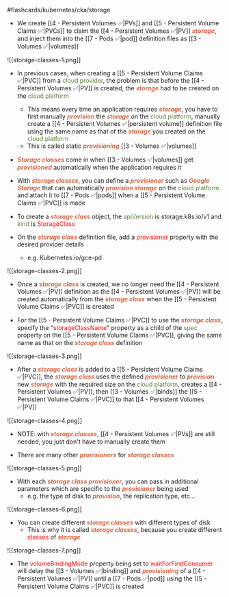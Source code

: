 #flashcards/kubernetes/cka/storage

- We create [[4 - Persistent Volumes ✅|PVs]] and [[5 - Persistent Volume Claims ✅|PVCs]] to claim the [[4 - Persistent Volumes ✅|PV]] <b><i><span style="color:#d46644">storage</span></i></b>, and inject them into the [[7 - Pods ✅|pod]] definition files as [[3 - Volumes ✅|volumes]]

![[storage-classes-1.png]]

- In previous cases, when creating a [[5 - Persistent Volume Claims ✅|PVC]] from a <span style="color:#5c7e3e">cloud provider</span>, the problem is that before the [[4 - Persistent Volumes ✅|PV]] is created, the <b><i><span style="color:#d46644">storage</span></i></b> had to be created on the <span style="color:#5c7e3e">cloud platform</span>
	- This means every time an application requires <b><i><span style="color:#d46644">storage</span></i></b>, you have to first manually <b><i><span style="color:#d46644">provision</span></i></b> the <b><i><span style="color:#d46644">storage</span></i></b> on the <span style="color:#5c7e3e">cloud platform</span>, manually create a [[4 - Persistent Volumes ✅|persistent volume]] definition file using the same name as that of the <b><i><span style="color:#d46644">storage</span></i></b> you created on the <span style="color:#5c7e3e">cloud platform</span>
	- This is called static <b><i><span style="color:#d46644">provisioning</span></i></b> [[3 - Volumes ✅|volumes]]

- <b><i><span style="color:#d46644">Storage classes</span></i></b> come in when [[3 - Volumes ✅|volumes]] get <b><i><span style="color:#d46644">provisioned</span></i></b> automatically when the application requires it

- With <b><i><span style="color:#d46644">storage classes</span></i></b>, you can define a <b><i><span style="color:#d46644">provisioner</span></i></b> such as <b><i><span style="color:#d46644">Google Storage</span></i></b> that can automatically <b><i><span style="color:#d46644">provision storage</span></i></b> on the <span style="color:#5c7e3e">cloud platform</span> and attach it to [[7 - Pods ✅|pods]] when a [[5 - Persistent Volume Claims ✅|PVC]] is made

- To create a <b><i><span style="color:#d46644">storage class</span></i></b> object, the <span style="color:#5c7e3e">apiVersion</span> is storage.k8s.io/v1 and <span style="color:#5c7e3e">kind</span> is <span style="color:red">StorageClass</span>

- On the <b><i><span style="color:#d46644">storage class</span></i></b> definition file, add a <span style="color:red">provisioner</span> property with the desired provider details
	- e.g. Kubernetes.io/gce-pd

![[storage-classes-2.png]]

- Once a <b><i><span style="color:#d46644">storage class</span></i></b> is created, we no longer need the [[4 - Persistent Volumes ✅|PV]] definition as the [[4 - Persistent Volumes ✅|PV]] will be created automatically from the <b><i><span style="color:#d46644">storage class</span></i></b>  when the [[5 - Persistent Volume Claims ✅|PVC]] is created

- For the [[5 - Persistent Volume Claims ✅|PVC]] to use the <b><i><span style="color:#d46644">storage class</span></i></b>, specify the "<span style="color:red">storageClassName</span>" property as a child of the <span style="color:#5c7e3e">spec</span> property on the [[5 - Persistent Volume Claims ✅|PVC]], giving the same name as that on the <b><i><span style="color:#d46644">storage class</span></i></b> definition

![[storage-classes-3.png]]

- After a <b><i><span style="color:#d46644">storage class</span></i></b> is added to a [[5 - Persistent Volume Claims ✅|PVC]], the <b><i><span style="color:#d46644">storage class</span></i></b> uses the defined <b><i><span style="color:#d46644">provisioner</span></i></b> to <b><i><span style="color:#d46644">provision</span></i></b> new <b><i><span style="color:#d46644">storage</span></i></b> with the required size on the <span style="color:#5c7e3e">cloud platform</span>, creates a [[4 - Persistent Volumes ✅|PV]], then [[3 - Volumes ✅|binds]] the [[5 - Persistent Volume Claims ✅|PVC]] to that [[4 - Persistent Volumes ✅|PV]]

![[storage-classes-4.png]]

- NOTE: with <b><i><span style="color:#d46644">storage classes</span></i></b>, [[4 - Persistent Volumes ✅|PVs]] are still needed, you just don't have to manually create them

- There are many other <b><i><span style="color:#d46644">provisioners</span></i></b> for <b><i><span style="color:#d46644">storage classes</span></i></b>

![[storage-classes-5.png]]

- With each <b><i><span style="color:#d46644">storage class</span></i></b> <b><i><span style="color:#d46644">provisioner</span></i></b>, you can pass in additional parameters which are specific to the <b><i><span style="color:#d46644">provisioner</span></i></b> being used
	- e.g. the type of disk to <b><i><span style="color:#d46644">provision</span></i></b>, the replication type, etc…

![[storage-classes-6.png]]

- You can create different <b><i><span style="color:#d46644">storage classes</span></i></b> with different types of disk
	- This is why it is called <b><i><span style="color:#d46644">storage classes</span></i></b>, because you create different <span style="color:red">classes</span> of <b><i><span style="color:#d46644">storage</span></i></b>

![[storage-classes-7.png]]

- The <span style="color:red">volumeBindingMode</span> property being set to <span style="color:red">waitForFirstConsumer</span> will delay the [[3 - Volumes ✅|binding]] and <b><i><span style="color:#d46644">provisioning</span></i></b> of a [[4 - Persistent Volumes ✅|PV]] until a [[7 - Pods ✅|pod]] using the [[5 - Persistent Volume Claims ✅|PVC]] is created